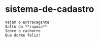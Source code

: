 # sistema-de-cadastro

```
Vejam o extravagante
Salto da **raposa**
Sobre o cachorro
Que dorme feliz!
```

